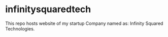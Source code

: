 # infinitysquaredtech
This repo hosts website of my startup Company named as: Infinity Squared Technologies.
